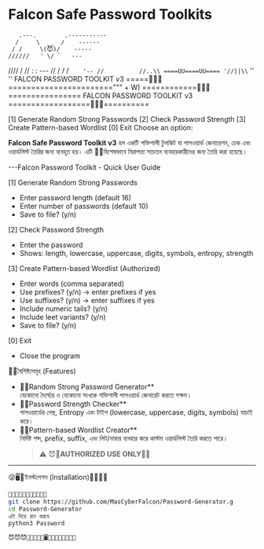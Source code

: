 # Falcon Safe Password Toolkits

       .---.        .-----------
      /     \  __  /    ------
     / /     \(😈)/    -----
    //////   ' \/ `   ---
   //// / // :    : ---
  // /   /  /`    '--
 //          //..\\
        ====UU====UU====
             '//||\\`
               '' ''
   FALCON PASSWORD TOOLKIT v3
=====🦅🦅🦅=======================""" + W)
============🦅🦅🦅================
   FALCON PASSWORD TOOLKIT v3
==================🦅🦅🦅==========

[1] Generate Random Strong Passwords
[2] Check Password Strength
[3] Create Pattern-based Wordlist
[0] Exit
Choose an option:

**Falcon Safe Password Toolkit v3** হল একটি শক্তিশালী টুলকিট যা পাসওয়ার্ড জেনারেশন, চেক এবং ওয়ার্ডলিস্ট তৈরির জন্য ব্যবহৃত হয়। এটি 🦅🦅বিশেষভাবে নিরাপত্তা সচেতন ব্যবহারকারীদের জন্য তৈরি করা হয়েছে।  

---Falcon Password Toolkit - Quick User Guide

[1] Generate Random Strong Passwords
   - Enter password length (default 16)
   - Enter number of passwords (default 10)
   - Save to file? (y/n)

[2] Check Password Strength
   - Enter the password
   - Shows: length, lowercase, uppercase, digits, symbols, entropy, strength

[3] Create Pattern-based Wordlist (Authorized)
   - Enter words (comma separated)
   - Use prefixes? (y/n) → enter prefixes if yes
   - Use suffixes? (y/n) → enter suffixes if yes
   - Include numeric tails? (y/n)
   - Include leet variants? (y/n)
   - Save to file? (y/n)

[0] Exit
   - Close the program

🦅🦅বৈশিষ্ট্যসমূহ (Features)

- 🦅🦅Random Strong Password Generator**  
  যেকোনো দৈর্ঘ্যের ও যেকোনো সংখ্যক শক্তিশালী পাসওয়ার্ড জেনারেট করতে সক্ষম।  
- 🦅🦅Password Strength Checker**  
  পাসওয়ার্ডের লেন্থ, Entropy এবং টাইপ (lowercase, uppercase, digits, symbols) যাচাই করে।  
- 🦅🦅Pattern-based Wordlist Creator**  
  নির্দিষ্ট শব্দ, prefix, suffix, এবং লিট/নাম্বার ব্যবহার করে কাস্টম ওয়ার্ডলিস্ট তৈরি করতে পারে।  
  > ⚠ 😈🧟**AUTHORIZED USE ONLY**🧟😈

---

😜🖥️🚨ইনস্টলেশন (Installation)🥳🥳🚨💌

```bash
🧟🧟🧟🧟🧟🧟🧟🧟🧟🧟🧟
git clone https://github.com/MasCyberFalcon/Password-Generator.g
cd Password-Generator
এটা দিয়ে রান করবে
python3 Password

😈😈😈🦅🦅🦅🦅🧟🖥️🧟🦅🦅🦅😈😈💔💔
